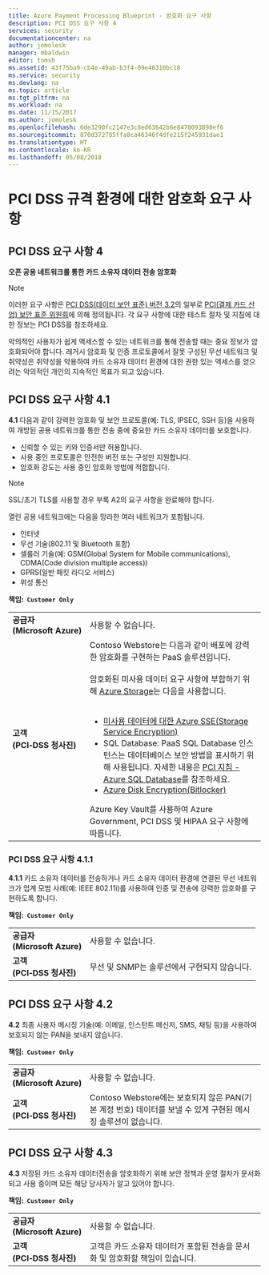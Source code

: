 ```yaml
---
title: Azure Payment Processing Blueprint - 암호화 요구 사항
description: PCI DSS 요구 사항 4
services: security
documentationcenter: na
author: jomolesk
manager: mbaldwin
editor: tomsh
ms.assetid: 43f75ba9-cb4e-49ab-b3f4-09e48310bc18
ms.service: security
ms.devlang: na
ms.topic: article
ms.tgt_pltfrm: na
ms.workload: na
ms.date: 11/15/2017
ms.author: jomolesk
ms.openlocfilehash: 6de3290fc2147e3c8ed63642b6e8470093898ef6
ms.sourcegitcommit: 870d372785ffa8ca46346f4dfe215f245931dae1
ms.translationtype: HT
ms.contentlocale: ko-KR
ms.lasthandoff: 05/08/2018
---
```

# <a name="encryption-requirements-for-pci-dss-compliant-environments"></a>PCI DSS 규격 환경에 대한 암호화 요구 사항 
## <a name="pci-dss-requirement-4"></a>PCI DSS 요구 사항 4

**오픈 공용 네트워크를 통한 카드 소유자 데이터 전송 암호화**

> [!NOTE]
> 이러한 요구 사항은 [PCI DSS(데이터 보안 표준) 버전 3.2](https://www.pcisecuritystandards.org/document_library?category=pcidss&document=pci_dss)의 일부로 [PCI(결제 카드 산업) 보안 표준 위원회](https://www.pcisecuritystandards.org/pci_security/)에 의해 정의됩니다. 각 요구 사항에 대한 테스트 절차 및 지침에 대한 정보는 PCI DSS를 참조하세요.

악의적인 사용자가 쉽게 액세스할 수 있는 네트워크를 통해 전송할 때는 중요 정보가 암호화되어야 합니다. 레거시 암호화 및 인증 프로토콜에서 잘못 구성된 무선 네트워크 및 취약성은 취약성을 악용하여 카드 소유자 데이터 환경에 대한 권한 있는 액세스를 얻으려는 악의적인 개인의 지속적인 목표가 되고 있습니다.

## <a name="pci-dss-requirement-41"></a>PCI DSS 요구 사항 4.1

**4.1** 다음과 같이 강력한 암호화 및 보안 프로토콜(예: TLS, IPSEC, SSH 등)을 사용하여 개방된 공용 네트워크를 통한 전송 중에 중요한 카드 소유자 데이터를 보호합니다.
- 신뢰할 수 있는 키와 인증서만 허용합니다.
- 사용 중인 프로토콜은 안전한 버전 또는 구성만 지원합니다.
- 암호화 강도는 사용 중인 암호화 방법에 적합합니다. 

> [!NOTE]
> SSL/초기 TLS를 사용할 경우 부록 A2의 요구 사항을 완료해야 합니다.
>
> 열린 공용 네트워크에는 다음을 망라한 여러 네트워크가 포함됩니다.
> - 인터넷 
> - 무선 기술(802.11 및 Bluetooth 포함)
> - 셀룰러 기술(예: GSM(Global System for Mobile communications), CDMA(Code division multiple access))
> - GPRS(일반 패킷 라디오 서비스)
> - 위성 통신


**책임:&nbsp;&nbsp;`Customer Only`**

|||
|---|---|
| **공급자<br />(Microsoft&nbsp;Azure)** | 사용할 수 없습니다. |
| **고객<br />(PCI&#8209;DSS&nbsp;청사진)** | Contoso Webstore는 다음과 같이 배포에 강력한 암호화를 구현하는 PaaS 솔루션입니다.<br /><br />암호화된 미사용 데이터 요구 사항에 부합하기 위해 [Azure Storage](https://azure.microsoft.com/services/storage/)는 다음을 사용합니다.<br /><br /><ul><li>[미사용 데이터에 대한 Azure SSE(Storage Service Encryption)](/azure/storage/storage-service-encryption)</li><li>SQL Database: PaaS SQL Database 인스턴스는 데이터베이스 보안 방법을 표시하기 위해 사용됩니다. 자세한 내용은 [PCI 지침 - Azure SQL Database](payment-processing-blueprint.md#azure-sql-database)를 참조하세요.</li><li>[Azure Disk Encryption(Bitlocker)](/azure/security/azure-security-disk-encryption)</li></ul>Azure Key Vault를 사용하여 Azure Government, PCI DSS 및 HIPAA 요구 사항에 따릅니다.|



### <a name="pci-dss-requirement-411"></a>PCI DSS 요구 사항 4.1.1

**4.1.1** 카드 소유자 데이터를 전송하거나 카드 소유자 데이터 환경에 연결된 무선 네트워크가 업계 모범 사례(예: IEEE 802.11i)를 사용하여 인증 및 전송에 강력한 암호화를 구현하도록 합니다.

**책임:&nbsp;&nbsp;`Customer Only`**

|||
|---|---|
| **공급자<br />(Microsoft&nbsp;Azure)** | 사용할 수 없습니다. |
| **고객<br />(PCI&#8209;DSS&nbsp;청사진)** | 무선 및 SNMP는 솔루션에서 구현되지 않습니다.|



## <a name="pci-dss-requirement-42"></a>PCI DSS 요구 사항 4.2

**4.2** 최종 사용자 메시징 기술(예: 이메일, 인스턴트 메신저, SMS, 채팅 등)을 사용하여 보호되지 않는 PAN을 보내지 않습니다.

**책임:&nbsp;&nbsp;`Customer Only`**

|||
|---|---|
| **공급자<br />(Microsoft&nbsp;Azure)** | 사용할 수 없습니다. |
| **고객<br />(PCI&#8209;DSS&nbsp;청사진)** | Contoso Webstore에는 보호되지 않은 PAN(기본 계정 번호) 데이터를 보낼 수 있게 구현된 메시징 솔루션이 없습니다.|



## <a name="pci-dss-requirement-43"></a>PCI DSS 요구 사항 4.3

**4.3** 저장된 카드 소유자 데이터전송을 암호화하기 위해 보안 정책과 운영 절차가 문서화되고 사용 중이며 모든 해당 당사자가 알고 있어야 합니다.

**책임:&nbsp;&nbsp;`Customer Only`**

|||
|---|---|
| **공급자<br />(Microsoft&nbsp;Azure)** | 사용할 수 없습니다. |
| **고객<br />(PCI&#8209;DSS&nbsp;청사진)** | 고객은 카드 소유자 데이터가 포함된 전송을 문서화 및 암호화할 책임이 있습니다.|




